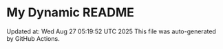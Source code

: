 # My Dynamic README
Updated at: Wed Aug 27 05:19:52 UTC 2025
This file was auto-generated by GitHub Actions.
